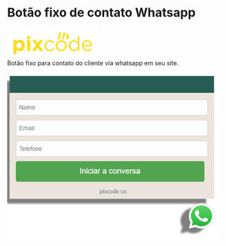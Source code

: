 # Botão fixo de contato Whatsapp
<a href="https://instagram.com/p1xcode"><img src="logo.webp" alt=""></a><br>
Botão fixo para contato do cliente via whatsapp em seu site. <br>

<img src="mod2.png" alt="">
